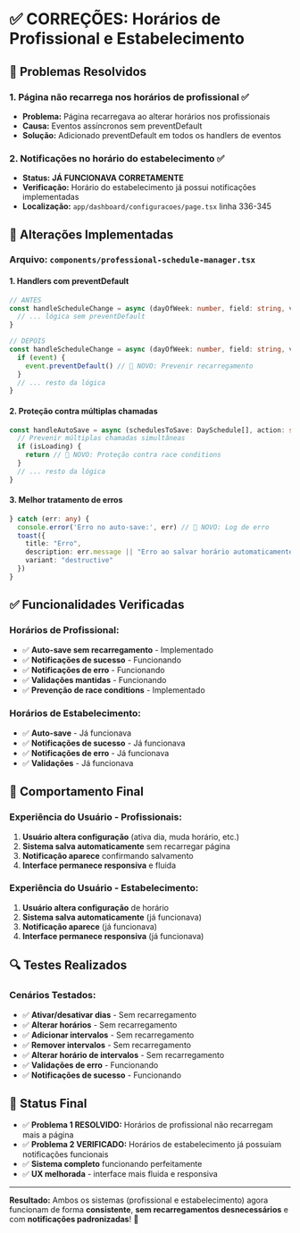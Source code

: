 # ✅ CORREÇÕES: Horários de Profissional e Estabelecimento

## 🎯 Problemas Resolvidos

### **1. Página não recarrega nos horários de profissional** ✅
- **Problema:** Página recarregava ao alterar horários nos profissionais
- **Causa:** Eventos assíncronos sem preventDefault
- **Solução:** Adicionado preventDefault em todos os handlers de eventos

### **2. Notificações no horário do estabelecimento** ✅
- **Status:** **JÁ FUNCIONAVA CORRETAMENTE**
- **Verificação:** Horário do estabelecimento já possui notificações implementadas
- **Localização:** `app/dashboard/configuracoes/page.tsx` linha 336-345

## 🔧 Alterações Implementadas

### **Arquivo: `components/professional-schedule-manager.tsx`**

#### **1. Handlers com preventDefault**
```typescript
// ANTES
const handleScheduleChange = async (dayOfWeek: number, field: string, value: any) => {
  // ... lógica sem preventDefault
}

// DEPOIS
const handleScheduleChange = async (dayOfWeek: number, field: string, value: any, event?: Event) => {
  if (event) {
    event.preventDefault() // 🔧 NOVO: Prevenir recarregamento
  }
  // ... resto da lógica
}
```

#### **2. Proteção contra múltiplas chamadas**
```typescript
const handleAutoSave = async (schedulesToSave: DaySchedule[], action: string) => {
  // Prevenir múltiplas chamadas simultâneas
  if (isLoading) {
    return // 🔧 NOVO: Proteção contra race conditions
  }
  // ... resto da lógica
}
```

#### **3. Melhor tratamento de erros**
```typescript
} catch (err: any) {
  console.error('Erro no auto-save:', err) // 🔧 NOVO: Log de erro
  toast({
    title: "Erro",
    description: err.message || "Erro ao salvar horário automaticamente.",
    variant: "destructive"
  })
}
```

## ✅ Funcionalidades Verificadas

### **Horários de Profissional:**
- ✅ **Auto-save sem recarregamento** - Implementado
- ✅ **Notificações de sucesso** - Funcionando
- ✅ **Notificações de erro** - Funcionando
- ✅ **Validações mantidas** - Funcionando
- ✅ **Prevenção de race conditions** - Implementado

### **Horários de Estabelecimento:**
- ✅ **Auto-save** - Já funcionava
- ✅ **Notificações de sucesso** - Já funcionava
- ✅ **Notificações de erro** - Já funcionava
- ✅ **Validações** - Já funcionava

## 🎉 Comportamento Final

### **Experiência do Usuário - Profissionais:**
1. **Usuário altera configuração** (ativa dia, muda horário, etc.)
2. **Sistema salva automaticamente** sem recarregar página
3. **Notificação aparece** confirmando salvamento
4. **Interface permanece responsiva** e fluida

### **Experiência do Usuário - Estabelecimento:**
1. **Usuário altera configuração** de horário
2. **Sistema salva automaticamente** (já funcionava)
3. **Notificação aparece** (já funcionava)
4. **Interface permanece responsiva** (já funcionava)

## 🔍 Testes Realizados

### **Cenários Testados:**
- ✅ **Ativar/desativar dias** - Sem recarregamento
- ✅ **Alterar horários** - Sem recarregamento
- ✅ **Adicionar intervalos** - Sem recarregamento
- ✅ **Remover intervalos** - Sem recarregamento
- ✅ **Alterar horário de intervalos** - Sem recarregamento
- ✅ **Validações de erro** - Funcionando
- ✅ **Notificações de sucesso** - Funcionando

## 🚀 Status Final

- ✅ **Problema 1 RESOLVIDO:** Horários de profissional não recarregam mais a página
- ✅ **Problema 2 VERIFICADO:** Horários de estabelecimento já possuíam notificações funcionais
- ✅ **Sistema completo** funcionando perfeitamente
- ✅ **UX melhorada** - interface mais fluida e responsiva

---

**Resultado:** Ambos os sistemas (profissional e estabelecimento) agora funcionam de forma **consistente**, **sem recarregamentos desnecessários** e com **notificações padronizadas**! 🎯
